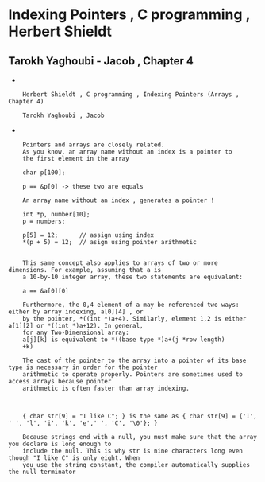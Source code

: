 
# Indexing Pointers , C programming , Herbert Shieldt 
## Tarokh Yaghoubi - Jacob , Chapter 4

*
		
		Herbert Shieldt , C programming , Indexing Pointers (Arrays , Chapter 4)

		Tarokh Yaghoubi , Jacob

*



		Pointers and arrays are closely related.
		As you know, an array name without an index is a pointer to
		the first element in the array

		char p[100];

		p == &p[0] -> these two are equals 

		An array name without an index , generates a pointer ! 

		int *p, number[10];
		p = numbers;

		p[5] = 12;		// assign using index  
		*(p + 5) = 12;	// asign using pointer arithmetic 


		This same concept also applies to arrays of two or more dimensions. For example, assuming that a is
		a 10-by-10 integer array, these two statements are equivalent:

		a == &a[0][0]

		Furthermore, the 0,4 element of a may be referenced two ways: either by array indexing, a[0][4] , or
		by the pointer, *((int *)a+4). Similarly, element 1,2 is either a[1][2] or *((int *)a+12). In general,
		for any Two-Dimensional array:
		a[j][k] is equivalent to *((base type *)a+(j *row length)
		+k)

		The cast of the pointer to the array into a pointer of its base type is necessary in order for the pointer
		arithmetic to operate properly. Pointers are sometimes used to access arrays because pointer
		arithmetic is often faster than array indexing.


		
		{ char str[9] = "I like C"; } is the same as { char str[9] = {'I', ' ', 'l', 'i', 'k', 'e',' ', 'C', '\0'};	}

		Because strings end with a null, you must make sure that the array you declare is long enough to
		include the null. This is why str is nine characters long even though "I like C" is only eight. When
		you use the string constant, the compiler automatically supplies the null terminator